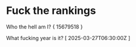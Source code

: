 # Fuck the rankings

Who the hell am I?
{ 15679518 }

What fucking year is it?
[ 2025-03-27T06:30:00Z ]
